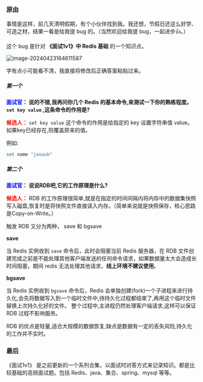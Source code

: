 
### 原由

事情是这样，前几天清明假期，有个小伙伴找到我。我还想，节假日还这么好学、可造之材，结果一看是给我提 bug 的。（当然欢迎给我提 bug，一起进步👍。）

这个 bug 是针对 **《面试1v1》中 Redis 基础** 的一个知识点。

![image-20240423164611587](https://javapub-common-oss.oss-cn-beijing.aliyuncs.com/javapub/202404231646578.png)



字有点小可能看不清，我直接将修改后正确答案粘贴过来。

##### 第一个

**<font color=blue>面试官</font>： 说的不错,我再问你几个 Redis 的基本命令,来测试一下你的熟练程度。`set key value` ,这条命令的作用是?** 


**<font color=red>候选人：</font>** `set key value` 这个命令的作用是给指定的 key 设置字符串值 value。如果key已经存在,则覆盖原来的值。

例如:

```bash
set name "javaub"
```


##### 第二个


**<font color=blue>面试官</font>： 说说RDB吧,它的工作原理是什么?**


**<font color=red>候选人：</font>** RDB 的工作原理很简单,就是在指定的时间间隔内将内存中的数据集快照写入磁盘,恢复时是将快照文件直接读入内存。（简单来说就是快照保存，核心思路是Copy-on-Write。）

触发 RDB 又分为两种， save 和 bgsave

**save**

当 Redis 实例收到 `save` 命令后，此时会阻塞当前 Redis 服务器，在 RDB 文件创建完成之前是不能处理其他客户端发送的任何命令请求，如果数据量太大会造成长时间阻塞，期间 redis 无法处理其他请求，**线上环境不建议使用**。

**bgsave**

当 Redis 实例收到 `bgsave` 命令后，Redis 会单独创建(fork)一个子进程来进行持久化,会先将数据写入到一个临时文件中,待持久化过程都结束了,再用这个临时文件替换上次持久化好的文件。 整个过程中,主进程仍然处理客户端请求,这样可以保证 RDB 过程不影响服务。

RDB 的优点是轻量,适合大规模的数据恢复;缺点是数据有一定的丢失风险,持久化的工作并不实时。


### 最后

《面试1v1》 是之前更新的一个系列合集，以面试时对答方式来记录知识。都是比较基础的高频面试题。包括 Redis、java、集合、spring、mysql 等等。






